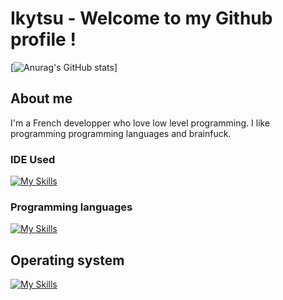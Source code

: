 # Ikytsu - Welcome to my Github profile !

[![Anurag's GitHub stats](https://github-readme-stats.vercel.app/api?username=Ikytsu)]

## About me

I'm a French developper who love low level programming.
I like programming programming languages and brainfuck.

### IDE Used
[![My Skills](https://skillicons.dev/icons?i=vscode,visualstudio,neovim&theme=dark)](https://skillicons.dev)

### Programming languages
[![My Skills](https://skillicons.dev/icons?i=c,cpp,cs,python,java,lua,unity&theme=dark)](https://skillicons.dev)


## Operating system
[![My Skills](https://skillicons.dev/icons?i=linux,mint&theme=dark)](https://skillicons.dev)
